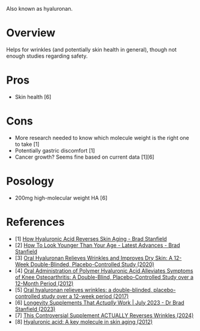 Also known as hyaluronan.

# Overview
Helps for wrinkles (and potentially skin health in general), though not enough studies regarding safety.

# Pros
- Skin health [6]

# Cons
- More research needed to know which molecule weight is the right one to take [1]
- Potentially gastric discomfort [1]
- Cancer growth? Seems fine based on current data [1][6]

# Posology
- 200mg high-molecular weight HA [6]

# References
- [1] [How Hyaluronic Acid Reverses Skin Aging - Brad Stanfield](https://www.youtube.com/watch?v=G75biex4H5A)
- [2] [How To Look Younger Than Your Age - Latest Advances - Brad Stanfield](https://www.youtube.com/watch?v=OTWgk7MIJDU)
- [3] [Oral Hyaluronan Relieves Wrinkles and Improves Dry Skin: A 12-Week Double-Blinded, Placebo-Controlled Study (2020)](https://www.ncbi.nlm.nih.gov/pmc/articles/PMC8308347/)
- [4] [Oral Administration of Polymer Hyaluronic Acid Alleviates Symptoms of Knee Osteoarthritis: A Double-Blind, Placebo-Controlled Study over a 12-Month Period
 (2012)](https://www.ncbi.nlm.nih.gov/pmc/articles/PMC3512263/)
- [5] [Oral hyaluronan relieves wrinkles: a double-blinded, placebo-controlled study over a 12-week period (2017)](https://www.ncbi.nlm.nih.gov/pmc/articles/PMC5522662/)
- [6] [Longevity Supplements That *Actually* Work | July 2023 - Dr Brad Stanfield (2023)](https://www.youtube.com/watch?v=_hOxXq0wi-0)
- [7] [This Controversial Supplement ACTUALLY Reverses Wrinkles (2024)](https://www.youtube.com/watch?v=069wkXB6p40)
- [8] [Hyaluronic acid: A key molecule in skin aging (2012)](https://pmc.ncbi.nlm.nih.gov/articles/PMC3583886/)
